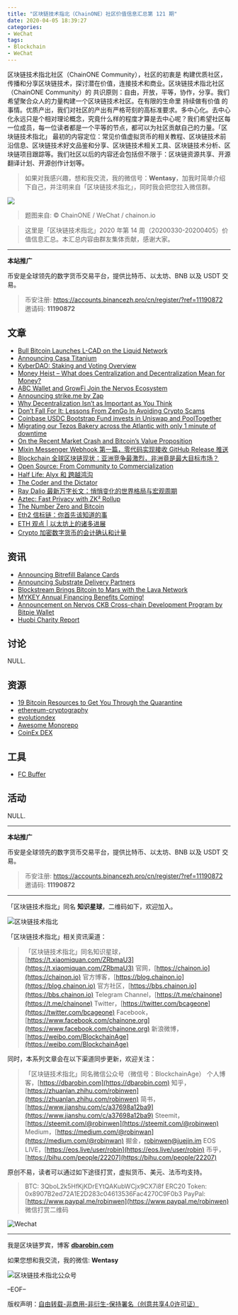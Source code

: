 ```yaml
---
title: "区块链技术指北（ChainONE）社区价值信息汇总第 121 期"
date: 2020-04-05 18:39:27
categories:
- WeChat
tags:
- Blockchain
- WeChat
---
```

区块链技术指北社区（ChainONE Community），社区的初衷是 构建优质社区，传播和分享区块链技术，探讨潜在价值，连接技术和商业。区块链技术指北社区（ChainONE Community）的 共识原则：自由，开放，平等，协作，分享。我们希望聚合众人的力量构建一个区块链技术社区。在有限的生命里 持续做有价值 的事情。优质产出，我们对社区的产出有严格苛刻的高标准要求。多中心化。去中心化永远只是个相对理论概念，究竟什么样的程度才算是去中心呢？我们希望社区每一位成员，每一位读者都是一个平等的节点，都可以为社区贡献自己的力量。「区块链技术指北」 最初的内容定位：常见价值虚拟货币的相关教程、区块链技术前沿信息、区块链技术好文品鉴和分享、区块链技术相关工具、区块链技术分析、区块链项目跟踪等。我们社区以后的内容还会包括但不限于：区块链资源共享、开源翻译计划、开源创作计划等。
<!-- more -->

> 如果对我感兴趣，想和我交流，我的微信号：**Wentasy**，加我时简单介绍下自己，并注明来自「区块链技术指北」，同时我会把您拉入微信群。

![](https://cdn.dbarobin.com/EFxCQjC.png)

> 题图来自: © ChainONE / WeChat / chainon.io

> 这里是「区块链技术指北」2020 年第 14 周（20200330-20200405）价值信息汇总。本汇总内容由群友集体贡献，感谢大家。

***

**本站推广**

币安是全球领先的数字货币交易平台，提供比特币、以太坊、BNB 以及 USDT 交易。

> 币安注册: https://accounts.binancezh.pro/cn/register/?ref=11190872
> 邀请码: **11190872**

## 文章

* [Bull Bitcoin Launches L-CAD on the Liquid Network](https://bbs.chainon.io/d/5478)
* [Announcing Casa Titanium](https://bbs.chainon.io/d/5480)
* [KyberDAO: Staking and Voting Overview](https://bbs.chainon.io/d/5481)
* [Money Heist – What does Centralization and Decentralization Mean for Money?](https://bbs.chainon.io/d/5482)
* [ABC Wallet and GrowFi Join the Nervos Ecosystem](https://bbs.chainon.io/d/5484)
* [Announcing strike.me by Zap](https://bbs.chainon.io/d/5486)
* [Why Decentralization Isn’t as Important as You Think](https://bbs.chainon.io/d/5488)
* [Don’t Fall For It: Lessons From ZenGo In Avoiding Crypto Scams](https://bbs.chainon.io/d/5489)
* [Coinbase USDC Bootstrap Fund invests in Uniswap and PoolTogether](https://bbs.chainon.io/d/5491)
* [Migrating our Tezos Bakery across the Atlantic with only 1 minute of downtime](https://bbs.chainon.io/d/5492)
* [On the Recent Market Crash and Bitcoin’s Value Proposition](https://bbs.chainon.io/d/5493)
* [Mixin Messenger Webhook 第一篇，零代码实现接收 GitHub Release 推送](https://bbs.chainon.io/d/5494)
* [Blockchain 全球区块链现状：亚洲竞争最激烈，非洲竟是最大目标市场？](https://bbs.chainon.io/d/5495)
* [Open Source: From Community to Commercialization](https://bbs.chainon.io/d/5501)
* [Half Life: Alyx 和 跨越鸿沟](https://bbs.chainon.io/d/5502)
* [The Coder and the Dictator](https://bbs.chainon.io/d/5503)
* [Ray Dalio 最新万字长文：悄悄变化的世界格局与宏观周期](https://bbs.chainon.io/d/5504)
* [Aztec: Fast Privacy with ZK² Rollup](https://bbs.chainon.io/d/5505)
* [The Number Zero and Bitcoin](https://bbs.chainon.io/d/5506)
* [Eth2 信标链：你首先该知道的事](https://bbs.chainon.io/d/5507)
* [ETH 观点 | 以太坊上的诸多进展](https://bbs.chainon.io/d/5508)
* [Crypto 加密数字货币的会计确认和计量](https://bbs.chainon.io/d/5509)

## 资讯

* [Announcing Bitrefill Balance Cards](https://bbs.chainon.io/d/5476)
* [Announcing Substrate Delivery Partners](https://bbs.chainon.io/d/5477)
* [Blockstream Brings Bitcoin to Mars with the Lava Network](https://bbs.chainon.io/d/5479)
* [MYKEY Annual Financing Benefits Coming!](https://bbs.chainon.io/d/5483)
* [Announcement on Nervos CKB Cross-chain Development Program by Bitpie Wallet](https://bbs.chainon.io/d/5485)
* [Huobi Charity Report](https://bbs.chainon.io/d/5490)

## 讨论

NULL.

## 资源

* [19 Bitcoin Resources to Get You Through the Quarantine](https://bbs.chainon.io/d/5487)
* [ethereum-cryptography](https://bbs.chainon.io/d/5496)
* [evolutiondex](https://bbs.chainon.io/d/5497)
* [Awesome Monorepo](https://bbs.chainon.io/d/5500)
* [CoinEx DEX](https://bbs.chainon.io/d/5499)

## 工具

* [FC Buffer](https://bbs.chainon.io/d/5498)

## 活动

NULL.

***

**本站推广**

币安是全球领先的数字货币交易平台，提供比特币、以太坊、BNB 以及 USDT 交易。

> 币安注册: https://accounts.binancezh.pro/cn/register/?ref=11190872
> 邀请码: **11190872**

***

「区块链技术指北」同名 **知识星球**，二维码如下，欢迎加入。

![区块链技术指北](https://cdn.dbarobin.com/3YzonTR.png)

「区块链技术指北」相关资讯渠道：

> 「区块链技术指北」同名知识星球，[https://t.xiaomiquan.com/ZRbmaU3](https://t.xiaomiquan.com/ZRbmaU3)
> 官网，[https://chainon.io](https://chainon.io)
> 官方博客，[https://blog.chainon.io](https://blog.chainon.io)
> 官方社区，[https://bbs.chainon.io](https://bbs.chainon.io)
> Telegram Channel，[https://t.me/chainone](https://t.me/chainone)
> Twitter，[https://twitter.com/bcageone](https://twitter.com/bcageone)
> Facebook，[https://www.facebook.com/chainone.org](https://www.facebook.com/chainone.org)
> 新浪微博，[https://weibo.com/BlockchainAge](https://weibo.com/BlockchainAge)

同时，本系列文章会在以下渠道同步更新，欢迎关注：

> 「区块链技术指北」同名微信公众号（微信号：BlockchainAge）
> 个人博客，[https://dbarobin.com](https://dbarobin.com)
> 知乎，[https://zhuanlan.zhihu.com/robinwen](https://zhuanlan.zhihu.com/robinwen)
> 简书，[https://www.jianshu.com/c/a37698a12ba9](https://www.jianshu.com/c/a37698a12ba9)
> Steemit，[https://steemit.com/@robinwen](https://steemit.com/@robinwen)
> Medium，[https://medium.com/@robinwan](https://medium.com/@robinwan)
> 掘金，[robinwen@juejin.im](https://juejin.im/user/5673ccae60b2260ee435f89a/posts)
> EOS LIVE，[https://eos.live/user/robin](https://eos.live/user/robin)
> 币乎，[https://bihu.com/people/22207](https://bihu.com/people/22207)

原创不易，读者可以通过如下途径打赏，虚拟货币、美元、法币均支持。

> BTC: 3QboL2k5HfKjKDrEYtQAKubWCjx9CX7i8f
> ERC20 Token: 0x8907B2ed72A1E2D283c04613536Fac4270C9F0b3
> PayPal: [https://www.paypal.me/robinwen](https://www.paypal.me/robinwen)
> 微信打赏二维码

![Wechat](https://cdn.dbarobin.com/SzoNl5b.jpg)

***

我是区块链罗宾，博客 **[dbarobin.com](https://dbarobin.com/)**

如果您想和我交流，我的微信: **Wentasy**

![区块链技术指北公众号](https://cdn.dbarobin.com/w0wignb.png)

–EOF–

版权声明：[自由转载-非商用-非衍生-保持署名（创意共享4.0许可证）](http://creativecommons.org/licenses/by-nc-nd/4.0/deed.zh)